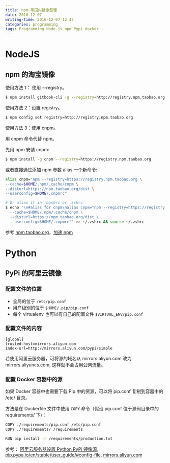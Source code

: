 ```yaml
---
title: npm 等国内镜像整理
date: 2016-12-07
writing-time: 2016-12-07 12:42
categories: programming
tags: Programming Node.js npm Pypi docker
---
```


# NodeJS

## npm 的淘宝镜像

使用方法 1： 使用 --registry。

```bash
$ npm install gitbook-cli -g --registry=http://registry.npm.taobao.org 
```

使用方法 2：设置 registry。

```bash
$ npm config set registry=http://registry.npm.taobao.org
```

使用方法 3：使用 cnpm。

用 cnpm 命令代替 npm。

先用 npm 安装 cnpm:

```bash
$ npm install -g cnpm --registry=https://registry.npm.taobao.org
```

或者直接通过添加 npm 参数 alias 一个新命令:

```bash
alias cnpm="npm --registry=https://registry.npm.taobao.org \
--cache=$HOME/.npm/.cache/cnpm \
--disturl=https://npm.taobao.org/dist \
--userconfig=$HOME/.cnpmrc"

# Or alias it in .bashrc or .zshrc
$ echo '\n#alias for cnpm\nalias cnpm="npm --registry=https://registry.npm.taobao.org \
  --cache=$HOME/.npm/.cache/cnpm \
  --disturl=https://npm.taobao.org/dist \
  --userconfig=$HOME/.cnpmrc"' >> ~/.zshrc && source ~/.zshrc
```

参考 [npm.taobao.org](https://npm.taobao.org/)，[加速 npm](https://yq.aliyun.com/articles/47269)


# Python

## PyPi 的阿里云镜像


### 配置文件的位置

+ 全局的位于 `/etc/pip.conf`
+ 用户级别的位于 `$HOME/.pip/pip.conf`
+ 每个 virtualenv 也可以有自己的配置文件 `$VIRTUAL_ENV/pip.conf`


### 配置文件的内容

```
[global]
trusted-host=mirrors.aliyun.com
index-url=http://mirrors.aliyun.com/pypi/simple
```

若使用阿里云服务器，可将源的域名从 mirrors.aliyun.com 改为 mirrors.aliyuncs.com, 这样就不会占用公网流量。

### 配置 Docker 容器中的源

如果 Docker 容器中也需要下载 Pip 中的资源，可以将 pip.conf 复制到容器中的 /etc/ 目录。

方法是在 Dockerfile 文件中使用 `COPY` 命令（假设 pip.conf 位于源码目录中的 requirements/ 下)：

```bash
COPY ./requirements/pip.conf /etc/pip.conf
COPY ./requirements/ /requirements

RUN pip install -r /requirements/production.txt
```

参考： [阿里云服务器设置 Python PyPi 镜像源](http://www.atjiang.com/aliyun-pip-mirror/), [pip.pypa.io/en/stable/user_guide/#config-file](https://pip.pypa.io/en/stable/user_guide/#config-file), [mirrors.aliyun.com](http://mirrors.aliyun.com/)
